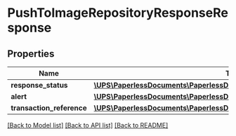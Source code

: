 # PushToImageRepositoryResponseResponse

## Properties
Name | Type | Description | Notes
------------ | ------------- | ------------- | -------------
**response_status** | [**\UPS\PaperlessDocuments\PaperlessDocuments\ResponseResponseStatus**](ResponseResponseStatus.md) |  | 
**alert** | [**\UPS\PaperlessDocuments\PaperlessDocuments\ResponseAlert**](ResponseAlert.md) |  | [optional] 
**transaction_reference** | [**\UPS\PaperlessDocuments\PaperlessDocuments\ResponseTransactionReference**](ResponseTransactionReference.md) |  | [optional] 

[[Back to Model list]](../../README.md#documentation-for-models) [[Back to API list]](../../README.md#documentation-for-api-endpoints) [[Back to README]](../../README.md)

